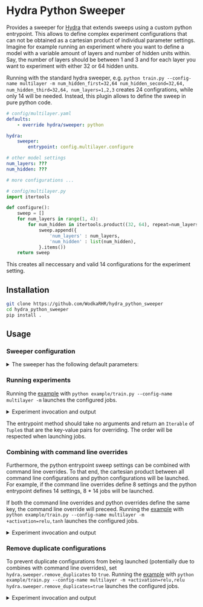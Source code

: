# Hydra Python Sweeper

Provides a sweeper for [Hydra](https://hydra.cc) that extends sweeps using a custom python entrypoint. This allows to define complex experiment configurations that can not be obtained as a cartesian product of individual parameter settings. Imagine for example running an experiment where you want to define a model with a variable amount of layers and number of hidden units within. Say, the number of layers should be between 1 and 3 and for each layer you want to experiment with either 32 or 64 hidden units.

Running with the standard hydra sweeper, e.g. `python train.py --config-name multilayer -m num_hidden_first=32,64 num_hidden_second=32,64, num_hidden_third=32,64, num_layers=1,2,3` creates 24 configrations, while only 14 will be needed. Instead, this plugin allows to define the sweep in pure python code.

```yaml
# config/multilayer.yaml
defaults:
    - override hydra/sweeper: python

hydra:
    sweeper:
        entrypoint: config.multilayer.configure

# other model settings
num_layers: ???
num_hidden: ???

# more configurations ...
```

```python
# config/multilayer.py
import itertools

def configure():
    sweep = []
    for num_layers in range(1, 4):
        for num_hidden in itertools.product((32, 64), repeat=num_layers):
            sweep.append({
                'num_layers' : num_layers,
                'num_hidden' : list(num_hidden),
            }.items())
    return sweep
```

This creates all neccessary and valid 14 configurations for the experiment setting.

## Installation

```sh
git clone https://github.com/WodkaRHR/hydra_python_sweeper
cd hydra_python_sweeper
pip install .
```

## Usage

### Sweeper configuration

<details>
    <summary>The sweeper has the following default parameters:</summary>

```yaml
# @package hydra.sweeper
_target_: hydra_plugins.hydra_python_sweeper.python_sweeper.PythonSweeper
max_batch_size: null
# entrypoint for python, can be null
entrypoint: null
# removes duplicate configurations
remove_duplicates: false
```
</details>

### Running experiments

Running the [example](https://github.com/WodkaRHR/hydra_python_lancher/blob/main/example/train.py) with `python example/train.py --config-name multilayer -m` launches the configured jobs.
<details>
    <summary>Experiment invocation and output</summary>

```
[2023-01-25 10:43:48,931][HYDRA] PythonSweeper(max_batch_size=None, entrypoint='config.example.configure') sweeping
[2023-01-25 10:43:48,934][HYDRA] Sweep output dir : multirun/2023-01-25/10-43-48
[2023-01-25 10:43:50,170][HYDRA] Launching 14 jobs locally
[2023-01-25 10:43:50,170][HYDRA]        #0 : num_layers=1 num_hidden=[32]
num_layers: 1
num_hidden:
- 32

[2023-01-25 10:43:50,343][HYDRA]        #1 : num_layers=1 num_hidden=[64]
num_layers: 1
num_hidden:
- 64

[2023-01-25 10:43:50,525][HYDRA]        #2 : num_layers=2 num_hidden=[32, 32]
num_layers: 2
num_hidden:
- 32
- 32

[2023-01-25 10:43:50,696][HYDRA]        #3 : num_layers=2 num_hidden=[32, 64]
num_layers: 2
num_hidden:
- 32
- 64

[2023-01-25 10:43:50,875][HYDRA]        #4 : num_layers=2 num_hidden=[64, 32]
num_layers: 2
num_hidden:
- 64
- 32

[2023-01-25 10:43:51,062][HYDRA]        #5 : num_layers=2 num_hidden=[64, 64]
num_layers: 2
num_hidden:
- 64
- 64

[2023-01-25 10:43:51,230][HYDRA]        #6 : num_layers=3 num_hidden=[32, 32, 32]
num_layers: 3
num_hidden:
- 32
- 32
- 32

[2023-01-25 10:43:51,423][HYDRA]        #7 : num_layers=3 num_hidden=[32, 32, 64]
num_layers: 3
num_hidden:
- 32
- 32
- 64

[2023-01-25 10:43:51,597][HYDRA]        #8 : num_layers=3 num_hidden=[32, 64, 32]
num_layers: 3
num_hidden:
- 32
- 64
- 32

[2023-01-25 10:43:51,762][HYDRA]        #9 : num_layers=3 num_hidden=[32, 64, 64]
num_layers: 3
num_hidden:
- 32
- 64
- 64

[2023-01-25 10:43:51,937][HYDRA]        #10 : num_layers=3 num_hidden=[64, 32, 32]
num_layers: 3
num_hidden:
- 64
- 32
- 32

[2023-01-25 10:43:52,105][HYDRA]        #11 : num_layers=3 num_hidden=[64, 32, 64]
num_layers: 3
num_hidden:
- 64
- 32
- 64

[2023-01-25 10:43:52,282][HYDRA]        #12 : num_layers=3 num_hidden=[64, 64, 32]
num_layers: 3
num_hidden:
- 64
- 64
- 32

[2023-01-25 10:43:52,460][HYDRA]        #13 : num_layers=3 num_hidden=[64, 64, 64]
num_layers: 3
num_hidden:
- 64
- 64
- 64
```
</details>

The entrypoint method should take no arguments and return an `Iterable` of `Tuple`s that are the key-value pairs for overriding. The order will be respected when launching jobs.

### Combining with command line overrides

Furthermore, the python entrypoint sweep settings can be combined with command line overrides. To that end, the cartesian product between all command line configurations and python configurations will be launched. For example, if the command line overrides define 8 settings and the python entrypoint defines 14 settings, 8 * 14 jobs will be launched.

If both the command line overrides and python overrides define the same key, the command line override will preceed. Running the [example](https://github.com/WodkaRHR/hydra_python_lancher/blob/main/example/train.py) with `python example/train.py --config-name multilayer -m +activation=relu,tanh` launches the configured jobs.

<details>
    <summary>Experiment invocation and output</summary>

```
[2023-01-25 10:53:26,289][HYDRA] PythonSweeper(max_batch_size=None, entrypoint='config.example.configure') sweeping
[2023-01-25 10:53:26,291][HYDRA] Sweep output dir : multirun/2023-01-25/10-53-26
[2023-01-25 10:53:28,780][HYDRA] Launching 28 jobs locally
[2023-01-25 10:53:28,780][HYDRA] 	#0 : +activation=relu num_layers=1 num_hidden=[32]
num_layers: 1
num_hidden:
- 32
activation: relu

[2023-01-25 10:53:29,020][HYDRA] 	#1 : +activation=relu num_layers=1 num_hidden=[64]
num_layers: 1
num_hidden:
- 64
activation: relu

[2023-01-25 10:53:29,291][HYDRA] 	#2 : +activation=relu num_layers=2 num_hidden=[32, 32]
num_layers: 2
num_hidden:
- 32
- 32
activation: relu

[2023-01-25 10:53:29,533][HYDRA] 	#3 : +activation=relu num_layers=2 num_hidden=[32, 64]
num_layers: 2
num_hidden:
- 32
- 64
activation: relu

[2023-01-25 10:53:29,777][HYDRA] 	#4 : +activation=relu num_layers=2 num_hidden=[64, 32]
num_layers: 2
num_hidden:
- 64
- 32
activation: relu

[2023-01-25 10:53:30,052][HYDRA] 	#5 : +activation=relu num_layers=2 num_hidden=[64, 64]
num_layers: 2
num_hidden:
- 64
- 64
activation: relu

[2023-01-25 10:53:30,317][HYDRA] 	#6 : +activation=relu num_layers=3 num_hidden=[32, 32, 32]
num_layers: 3
num_hidden:
- 32
- 32
- 32
activation: relu

[2023-01-25 10:53:30,587][HYDRA] 	#7 : +activation=relu num_layers=3 num_hidden=[32, 32, 64]
num_layers: 3
num_hidden:
- 32
- 32
- 64
activation: relu

[2023-01-25 10:53:30,848][HYDRA] 	#8 : +activation=relu num_layers=3 num_hidden=[32, 64, 32]
num_layers: 3
num_hidden:
- 32
- 64
- 32
activation: relu

[2023-01-25 10:53:31,125][HYDRA] 	#9 : +activation=relu num_layers=3 num_hidden=[32, 64, 64]
num_layers: 3
num_hidden:
- 32
- 64
- 64
activation: relu

[2023-01-25 10:53:31,365][HYDRA] 	#10 : +activation=relu num_layers=3 num_hidden=[64, 32, 32]
num_layers: 3
num_hidden:
- 64
- 32
- 32
activation: relu

[2023-01-25 10:53:31,637][HYDRA] 	#11 : +activation=relu num_layers=3 num_hidden=[64, 32, 64]
num_layers: 3
num_hidden:
- 64
- 32
- 64
activation: relu

[2023-01-25 10:53:31,920][HYDRA] 	#12 : +activation=relu num_layers=3 num_hidden=[64, 64, 32]
num_layers: 3
num_hidden:
- 64
- 64
- 32
activation: relu

[2023-01-25 10:53:32,183][HYDRA] 	#13 : +activation=relu num_layers=3 num_hidden=[64, 64, 64]
num_layers: 3
num_hidden:
- 64
- 64
- 64
activation: relu

[2023-01-25 10:53:32,459][HYDRA] 	#14 : +activation=tanh num_layers=1 num_hidden=[32]
num_layers: 1
num_hidden:
- 32
activation: tanh

[2023-01-25 10:53:32,691][HYDRA] 	#15 : +activation=tanh num_layers=1 num_hidden=[64]
num_layers: 1
num_hidden:
- 64
activation: tanh

[2023-01-25 10:53:32,994][HYDRA] 	#16 : +activation=tanh num_layers=2 num_hidden=[32, 32]
num_layers: 2
num_hidden:
- 32
- 32
activation: tanh

[2023-01-25 10:53:33,246][HYDRA] 	#17 : +activation=tanh num_layers=2 num_hidden=[32, 64]
num_layers: 2
num_hidden:
- 32
- 64
activation: tanh

[2023-01-25 10:53:33,499][HYDRA] 	#18 : +activation=tanh num_layers=2 num_hidden=[64, 32]
num_layers: 2
num_hidden:
- 64
- 32
activation: tanh

[2023-01-25 10:53:33,818][HYDRA] 	#19 : +activation=tanh num_layers=2 num_hidden=[64, 64]
num_layers: 2
num_hidden:
- 64
- 64
activation: tanh

[2023-01-25 10:53:34,092][HYDRA] 	#20 : +activation=tanh num_layers=3 num_hidden=[32, 32, 32]
num_layers: 3
num_hidden:
- 32
- 32
- 32
activation: tanh

[2023-01-25 10:53:34,355][HYDRA] 	#21 : +activation=tanh num_layers=3 num_hidden=[32, 32, 64]
num_layers: 3
num_hidden:
- 32
- 32
- 64
activation: tanh

[2023-01-25 10:53:34,619][HYDRA] 	#22 : +activation=tanh num_layers=3 num_hidden=[32, 64, 32]
num_layers: 3
num_hidden:
- 32
- 64
- 32
activation: tanh

[2023-01-25 10:53:34,841][HYDRA] 	#23 : +activation=tanh num_layers=3 num_hidden=[32, 64, 64]
num_layers: 3
num_hidden:
- 32
- 64
- 64
activation: tanh

[2023-01-25 10:53:35,094][HYDRA] 	#24 : +activation=tanh num_layers=3 num_hidden=[64, 32, 32]
num_layers: 3
num_hidden:
- 64
- 32
- 32
activation: tanh

[2023-01-25 10:53:35,294][HYDRA] 	#25 : +activation=tanh num_layers=3 num_hidden=[64, 32, 64]
num_layers: 3
num_hidden:
- 64
- 32
- 64
activation: tanh

[2023-01-25 10:53:35,470][HYDRA] 	#26 : +activation=tanh num_layers=3 num_hidden=[64, 64, 32]
num_layers: 3
num_hidden:
- 64
- 64
- 32
activation: tanh

[2023-01-25 10:53:35,646][HYDRA] 	#27 : +activation=tanh num_layers=3 num_hidden=[64, 64, 64]
num_layers: 3
num_hidden:
- 64
- 64
- 64
activation: tanh
```

</details>

### Remove duplicate configurations

To prevent duplicate configurations from being launched (potentially due to combines with command line overrides), set `hydra.sweeper.remove_duplicates` to `true`. Running the [example](https://github.com/WodkaRHR/hydra_python_lancher/blob/main/example/train.py) with `python example/train.py --config-name multilayer -m +activation=relu,relu hydra.sweeper.remove_duplicates=true` launches the configured jobs.

<details>
    <summary>Experiment invocation and output</summary>

```
[2023-01-25 11:10:47,779][HYDRA] PythonSweeper(max_batch_size=None, entrypoint='config.multilayer.configure') sweeping
[2023-01-25 11:10:47,781][HYDRA] Sweep output dir : multirun/2023-01-25/11-10-47
[2023-01-25 11:10:49,107][HYDRA] Launching 14 jobs locally
[2023-01-25 11:10:49,107][HYDRA] 	#0 : +activation=relu num_layers=1 num_hidden=[32]
num_layers: 1
num_hidden:
- 32
activation: relu

[2023-01-25 11:10:49,376][HYDRA] 	#1 : +activation=relu num_layers=1 num_hidden=[64]
num_layers: 1
num_hidden:
- 64
activation: relu

[2023-01-25 11:10:49,643][HYDRA] 	#2 : +activation=relu num_layers=2 num_hidden=[32, 32]
num_layers: 2
num_hidden:
- 32
- 32
activation: relu

[2023-01-25 11:10:49,930][HYDRA] 	#3 : +activation=relu num_layers=2 num_hidden=[32, 64]
num_layers: 2
num_hidden:
- 32
- 64
activation: relu

[2023-01-25 11:10:50,178][HYDRA] 	#4 : +activation=relu num_layers=2 num_hidden=[64, 32]
num_layers: 2
num_hidden:
- 64
- 32
activation: relu

[2023-01-25 11:10:50,427][HYDRA] 	#5 : +activation=relu num_layers=2 num_hidden=[64, 64]
num_layers: 2
num_hidden:
- 64
- 64
activation: relu

[2023-01-25 11:10:50,678][HYDRA] 	#6 : +activation=relu num_layers=3 num_hidden=[32, 32, 32]
num_layers: 3
num_hidden:
- 32
- 32
- 32
activation: relu

[2023-01-25 11:10:50,962][HYDRA] 	#7 : +activation=relu num_layers=3 num_hidden=[32, 32, 64]
num_layers: 3
num_hidden:
- 32
- 32
- 64
activation: relu

[2023-01-25 11:10:51,210][HYDRA] 	#8 : +activation=relu num_layers=3 num_hidden=[32, 64, 32]
num_layers: 3
num_hidden:
- 32
- 64
- 32
activation: relu

[2023-01-25 11:10:51,458][HYDRA] 	#9 : +activation=relu num_layers=3 num_hidden=[32, 64, 64]
num_layers: 3
num_hidden:
- 32
- 64
- 64
activation: relu

[2023-01-25 11:10:51,748][HYDRA] 	#10 : +activation=relu num_layers=3 num_hidden=[64, 32, 32]
num_layers: 3
num_hidden:
- 64
- 32
- 32
activation: relu

[2023-01-25 11:10:52,007][HYDRA] 	#11 : +activation=relu num_layers=3 num_hidden=[64, 32, 64]
num_layers: 3
num_hidden:
- 64
- 32
- 64
activation: relu

[2023-01-25 11:10:52,271][HYDRA] 	#12 : +activation=relu num_layers=3 num_hidden=[64, 64, 32]
num_layers: 3
num_hidden:
- 64
- 64
- 32
activation: relu

[2023-01-25 11:10:52,513][HYDRA] 	#13 : +activation=relu num_layers=3 num_hidden=[64, 64, 64]
num_layers: 3
num_hidden:
- 64
- 64
- 64
activation: relu
```

